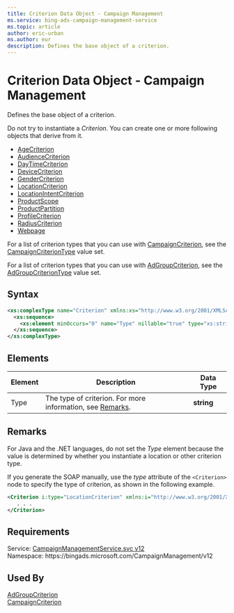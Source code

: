 ```yaml
---
title: Criterion Data Object - Campaign Management
ms.service: bing-ads-campaign-management-service
ms.topic: article
author: eric-urban
ms.author: eur
description: Defines the base object of a criterion.
---
```

# Criterion Data Object - Campaign Management
Defines the base object of a criterion.

Do not try to instantiate a *Criterion*. You can create one or more following objects that derive from it.
- [AgeCriterion](agecriterion.md)  
- [AudienceCriterion](audiencecriterion.md)  
- [DayTimeCriterion](daytimecriterion.md)  
- [DeviceCriterion](devicecriterion.md)  
- [GenderCriterion](gendercriterion.md)  
- [LocationCriterion](locationcriterion.md)  
- [LocationIntentCriterion](locationintentcriterion.md)  
- [ProductScope](productscope.md)  
- [ProductPartition](productpartition.md)  
- [ProfileCriterion](profilecriterion.md)  
- [RadiusCriterion](radiuscriterion.md)  
- [Webpage](webpage.md)  

For a list of criterion types that you can use with [CampaignCriterion](campaigncriterion.md), see the [CampaignCriterionType](campaigncriteriontype.md) value set.

For a list of criterion types that you can use with [AdGroupCriterion](adgroupcriterion.md), see the [AdGroupCriterionType](adgroupcriteriontype.md) value set.

## Syntax
```xml
<xs:complexType name="Criterion" xmlns:xs="http://www.w3.org/2001/XMLSchema">
  <xs:sequence>
    <xs:element minOccurs="0" name="Type" nillable="true" type="xs:string" />
  </xs:sequence>
</xs:complexType>
```

## <a name="elements"></a>Elements

|Element|Description|Data Type|
|-----------|---------------|-------------|
|<a name="type"></a>Type|The type of criterion. For more information, see [Remarks](#remarks).|**string**|

## <a name="remarks"></a>Remarks
For Java and the .NET languages, do not set the *Type* element because the value is determined by whether you instantiate a location or other criterion type.

If you generate the SOAP manually, use the *type* attribute of the `<Criterion>` node to specify the type of criterion, as shown in the following example.

```xml
<Criterion i:type="LocationCriterion" xmlns:i="http://www.w3.org/2001/XMLSchema-instance">
   . . .
</Criterion>
```

## Requirements
Service: [CampaignManagementService.svc v12](https://campaign.api.bingads.microsoft.com/Api/Advertiser/CampaignManagement/v12/CampaignManagementService.svc)  
Namespace: https\://bingads.microsoft.com/CampaignManagement/v12  

## Used By
[AdGroupCriterion](adgroupcriterion.md)  
[CampaignCriterion](campaigncriterion.md)  
